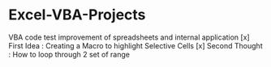# Excel-VBA-Projects
VBA code test improvement of spreadsheets and internal application
[x] First Idea : Creating a Macro to highlight Selective Cells
[x] Second Thought : How to loop through 2 set of range 
